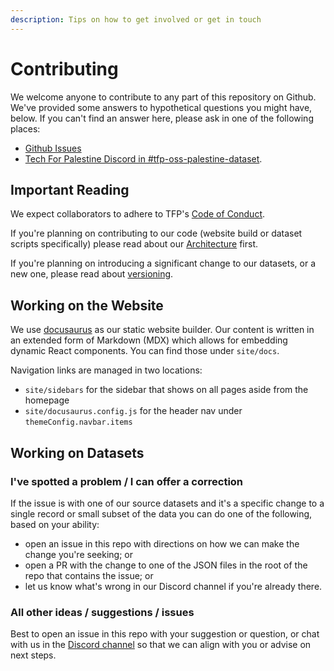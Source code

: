 ```yaml
---
description: Tips on how to get involved or get in touch
---
```


# Contributing

We welcome anyone to contribute to any part of this repository on Github. We've provided some answers to hypothetical questions you might have, below. If you can't find an answer here, please ask in one of the following places:

- [Github Issues](https://github.com/TechForPalestine/palestine-datasets/issues)
- [Tech For Palestine Discord in #tfp-oss-palestine-dataset](https://discord.com/channels/1186702814341234740/1193636245784494222).

## Important Reading

We expect collaborators to adhere to TFP's [Code of Conduct](https://github.com/techforpalestine/code-of-conduct).

If you're planning on contributing to our code (website build or dataset scripts specifically) please read about our [Architecture](/docs/guides/architecture) first.

If you're planning on introducing a significant change to our datasets, or a new one, please read about [versioning](/docs/guides/versioning).

## Working on the Website

We use [docusaurus](https://docusaurus.io/) as our static website builder. Our content is written in an extended form of Markdown (MDX) which allows for embedding dynamic React components. You can find those under `site/docs`.

Navigation links are managed in two locations:

- `site/sidebars` for the sidebar that shows on all pages aside from the homepage
- `site/docusaurus.config.js` for the header nav under `themeConfig.navbar.items`

## Working on Datasets

### I've spotted a problem / I can offer a correction

If the issue is with one of our source datasets and it's a specific change to a single record or small subset of the data you can do one of the following, based on your ability:

- open an issue in this repo with directions on how we can make the change you're seeking; or
- open a PR with the change to one of the JSON files in the root of the repo that contains the issue; or
- let us know what's wrong in our Discord channel if you're already there.

### All other ideas / suggestions / issues

Best to open an issue in this repo with your suggestion or question, or chat with us in the [Discord channel](https://discord.com/channels/1186702814341234740/1193636245784494222) so that we can align with you or advise on next steps.
